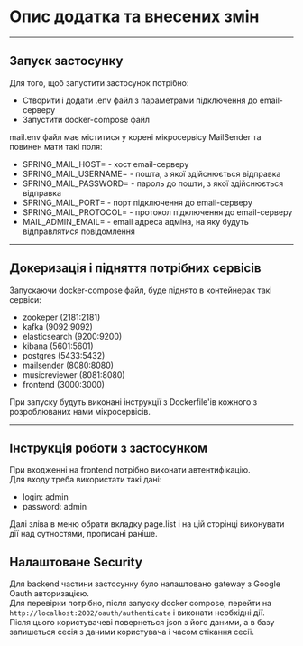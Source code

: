 # Опис додатка та внесених змін
___
## Запуск застосунку

Для того, щоб запустити застосунок потрібно: 
- Створити і додати .env файл з параметрами підключення до email-серверу
- Запустити docker-compose файл

mail.env файл має міститися у корені мікросервісу MailSender та повинен мати такі поля:
- SPRING_MAIL_HOST= - хост email-серверу
- SPRING_MAIL_USERNAME= - пошта, з якої здійснюється відправка
- SPRING_MAIL_PASSWORD= - пароль до пошти, з якої здійснюється відправка
- SPRING_MAIL_PORT= - порт підключення до email-серверу 
- SPRING_MAIL_PROTOCOL= - протокол підключення до email-серверу
- MAIL_ADMIN_EMAIL= - email адреса адміна, на яку будуть відправлятися повідомлення
___

## Докеризація і підняття потрібних сервісів

Запускаючи docker-compose файл, буде піднято в контейнерах такі сервіси:
- zookeper (2181:2181)
- kafka (9092:9092)
- elasticsearch (9200:9200)
- kibana (5601:5601)
- postgres (5433:5432)
- mailsender (8080:8080)
- musicreviewer (8081:8080)
- frontend (3000:3000)

При запуску будуть виконані інструкції з Dockerfile'ів кожного з розроблюваних нами мікросервісів.
___

## Інструкція роботи з застосунком

При входженні на frontend потрібно виконати автентифікацію.  
Для входу треба використати такі дані: 
- login: admin
- password: admin

Далі зліва в меню обрати вкладку page.list і на цій сторінці виконувати дії над сутностями, прописані раніше.

## Налаштоване Security

Для backend частини застосунку було налаштовано gateway з Google Oauth авторизацією.  
Для перевірки потрібно, після запуску docker compose, перейти на ```http://localhost:2002/oauth/authenticate``` і 
виконати необхідні дії.  
Після цього користувачеві повернеться json з його даними, а в базу запишеться сесія з даними користувача і часом
стікання сесії.